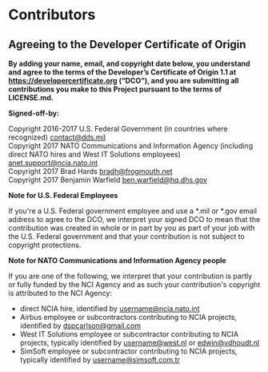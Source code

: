 # Contributors
## Agreeing to the Developer Certificate of Origin

**By adding your name, email, and copyright date below, you understand and agree to the terms of the Developer’s Certificate of Origin 1.1 at https://developercertificate.org (“DCO”), and you are submitting all contributions you make to this Project pursuant to the terms of LICENSE.md.**

**Signed-off-by:**

Copyright 2016-2017 U.S. Federal Government (in countries where recognized) contact@dds.mil \
Copyright 2017 NATO Communications and Information Agency (including direct NATO hires and West IT Solutions employees) anet.support@ncia.nato.int \
Copyright 2017 Brad Hards bradh@frogmouth.net \
Copyright 2017 Benjamin Warfield ben.warfield@hq.dhs.gov

**Note for U.S. Federal Employees**

If you're a U.S. Federal government employee and use a *.mil or *.gov email address to agree to the DCO, we interpret your signed DCO to mean that the contribution was created in whole or in part by you as part of your job with the U.S. Federal government and that your contribution is not subject to copyright protections.

**Note for NATO Communications and Information Agency people**

If you are one of the following, we interpret that your contribution is partly or fully funded by the NCI Agency and as such your contribution's copyright is attributed to the NCI Agency:
  - direct NCIA hire, identified by username@ncia.nato.int
  - Airbus employee or subcontractors contributing to NCIA projects, identified by dspcarlson@gmail.com
  - West IT Solutions employee or subcontractor contributing to NCIA projects, typically identified by username@west.nl or edwin@vdhoudt.nl
  - SimSoft employee or subcontractor contributing to NCIA projects, typically identified by username@simsoft.com.tr
